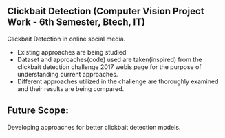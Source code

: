 ## Clickbait Detection (Computer Vision Project Work - 6th Semester, Btech, IT)
Clickbait Detection in online social media.
- Existing approaches are being studied
- Dataset and approaches(code) used are taken(inspired) from the clickbait detection challenge 2017 webis page for the purpose of understanding current approaches. 
- Different approaches utilized in the challenge are thoroughly examined and their results are being compared.

  
## Future Scope:
Developing approaches for better clickbait detection models.

